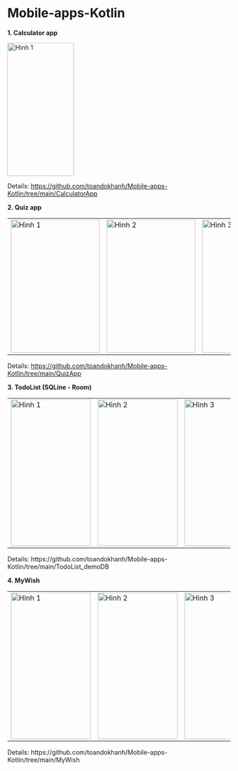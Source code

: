 # Mobile-apps-Kotlin
**1. Calculator app**

<img src="https://github.com/toandokhanh/Mobile-apps-Kotlin/assets/98395447/61c38b0e-cb94-4b9d-b711-4d11967eb243" alt="Hình 1" width="150" height="300">

Details: https://github.com/toandokhanh/Mobile-apps-Kotlin/tree/main/CalculatorApp

**2. Quiz app**

<table>
    <tr>
        <td><img src="https://github.com/toandokhanh/Mobile-apps-Kotlin/assets/98395447/5306943c-56d7-4d13-bf82-b6fa3ea31b4e" alt="Hình 1" width="200" height="300"></td>
        <td><img src="https://github.com/toandokhanh/Mobile-apps-Kotlin/assets/98395447/892388e3-e94a-4017-86ad-92aae8003c2e" alt="Hình 2" width="200" height="300"></td>
        <td><img src="https://github.com/toandokhanh/Mobile-apps-Kotlin/assets/98395447/4ca905f5-3a97-45b7-9a9a-e6ab34625bcc" alt="Hình 3" width="200" height="300"></td>
    </tr>
</table>

Details: https://github.com/toandokhanh/Mobile-apps-Kotlin/tree/main/QuizApp

**3. TodoList (SQLine - Room)**
<table>
    <tr>
        <td><img src="https://github.com/toandokhanh/Mobile-apps-Kotlin/assets/98395447/893c1321-60b6-4faa-90e2-fdf732a71753" alt="Hình 1" width="180" height="330"></td>
        <td><img src="https://github.com/toandokhanh/Mobile-apps-Kotlin/assets/98395447/84a15e90-15e6-4098-8c82-09bbb669155c" alt="Hình 2" width="180" height="330"></td>
        <td><img src="https://github.com/toandokhanh/Mobile-apps-Kotlin/assets/98395447/4007731c-7d5a-45b9-bd31-160fda870160" alt="Hình 3" width="180" height="330"></td>
    </tr>
</table>
Details: https://github.com/toandokhanh/Mobile-apps-Kotlin/tree/main/TodoList_demoDB

**4. MyWish**
<table>
    <tr>
        <td><img src="https://github.com/toandokhanh/Mobile-apps-Kotlin/assets/98395447/3bf2e1b3-a286-46aa-88fe-1142a6c73fb3" alt="Hình 1" width="180" height="330"></td>
        <td><img src="https://github.com/toandokhanh/Mobile-apps-Kotlin/assets/98395447/672e2af1-c0ec-4f41-88d5-6b192c04d0bf" alt="Hình 2" width="180" height="330"></td>
        <td><img src="https://github.com/toandokhanh/Mobile-apps-Kotlin/assets/98395447/8788dc2e-51a2-451a-9dd0-c4bf4889ccdf" alt="Hình 3" width="180" height="330"></td>
    </tr>
</table>
Details: https://github.com/toandokhanh/Mobile-apps-Kotlin/tree/main/MyWish
